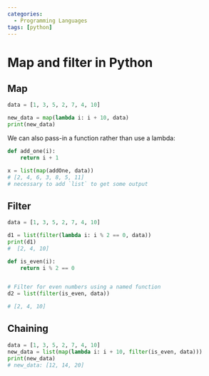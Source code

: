 ```yaml
---
categories:
  - Programming Languages
tags: [python]
---
```


# Map and filter in Python

## Map

```py
data = [1, 3, 5, 2, 7, 4, 10]

new_data = map(lambda i: i + 10, data)
print(new_data)
```

We can also pass-in a function rather than use a lambda:

```py
def add_one(i):
    return i + 1

x = list(map(addOne, data))
# [2, 4, 6, 3, 8, 5, 11]
# necessary to add `list` to get some output
```

## Filter

```py
data = [1, 3, 5, 2, 7, 4, 10]

d1 = list(filter(lambda i: i % 2 == 0, data))
print(d1)
#  [2, 4, 10]

def is_even(i):
    return i % 2 == 0


# Filter for even numbers using a named function
d2 = list(filter(is_even, data))

# [2, 4, 10]
```

## Chaining

```py
data = [1, 3, 5, 2, 7, 4, 10]
new_data = list(map(lambda i: i + 10, filter(is_even, data)))
print(new_data)
# new_data: [12, 14, 20]
```
